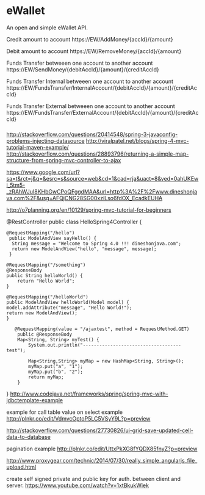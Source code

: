 # eWallet
An open and simple eWallet API.

Credit amount to account
https://EW/AddMoney/{accId}/{amount}

Debit amount to account
https://EW/RemoveMoney/{accId}/{amount}

Funds Transfer betweeen one account to another account
https://EW/SendMoney/{debitAccId}/{amount}/{creditAccId}

Funds Transfer Internal betweeen one account to another account
https://EW/FundsTransfer/InternalAccount/{debitAccId}/{amount}/{creditAccId}

Funds Transfer External betweeen one account to another account
https://EW/FundsTransfer/ExternalAccount/{debitAccId}/{amount}/{creditAccId}


#####
http://stackoverflow.com/questions/20414548/spring-3-javaconfig-problems-injecting-datasource
http://viralpatel.net/blogs/spring-4-mvc-tutorial-maven-example/
http://stackoverflow.com/questions/28893796/returning-a-simple-map-structure-from-spring-mvc-controller-to-ajax

https://www.google.com/url?sa=t&rct=j&q=&esrc=s&source=web&cd=1&cad=rja&uact=8&ved=0ahUKEwi_5tm5-_zRAhWJuI8KHbGwCPoQFggdMAA&url=http%3A%2F%2Fwww.dineshonjava.com%2F&usg=AFQjCNG28SG00xziLso6fdOX_EcadkEUHA

http://o7planning.org/en/10129/spring-mvc-tutorial-for-beginners

@RestController
public class HelloSpring4Controller {
	
	@RequestMapping("/hello")  
	 public ModelAndView sayHello() {  
	  String message = "Welcome to Spring 4.0 !!! dineshonjava.com";  
	  return new ModelAndView("hello", "message", message);  
	 }  
	
	@RequestMapping("/something")
	@ResponseBody
	public String helloWorld() {
	    return "Hello World";
	}
	
	@RequestMapping("/helloWorld")
	public ModelAndView helloWorld(Model model) {
	model.addAttribute("message", "Hello World!");
	return new ModelAndView(); 
	}
	
	   @RequestMapping(value = "/ajaxtest", method = RequestMethod.GET)
	    public @ResponseBody
	    Map<String, String> myTest() {
	        System.out.println("------------------------------------test");

	        Map<String,String> myMap = new HashMap<String, String>();
	        myMap.put("a", "1");
	        myMap.put("b", "2");
	        return myMap;
	    }
}
http://www.codejava.net/frameworks/spring/spring-mvc-with-jdbctemplate-example

example for call table value on select example
http://plnkr.co/edit/VdmvcOptoP5LC5VSyY9L?p=preview

http://stackoverflow.com/questions/27730826/ui-grid-save-updated-cell-data-to-database

pagination example
http://plnkr.co/edit/UttxPkXG8fYQDX85fnyZ?p=preview

http://www.proxygear.com/technic/2014/07/30/really_simple_angularjs_file_upload.html

create self signed private and public key for auth. between client and server.
https://www.youtube.com/watch?v=1xtBkukWiek


